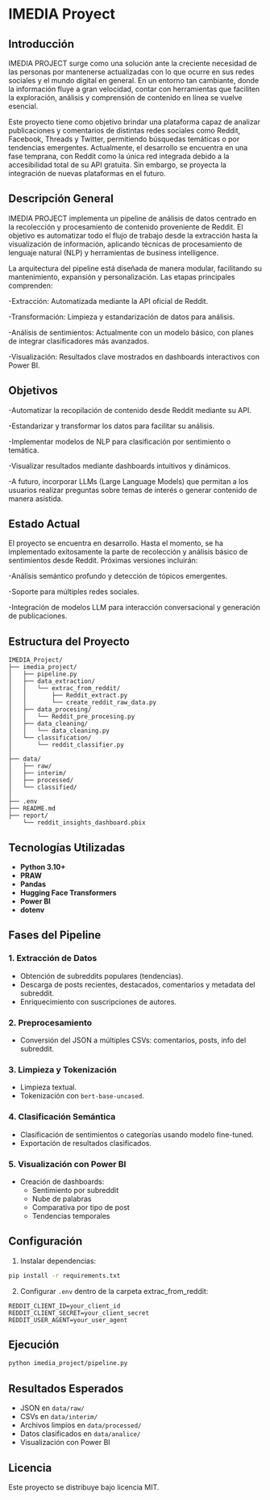 # IMEDIA Proyect

## Introducción

IMEDIA PROJECT surge como una solución ante la creciente necesidad de las personas por mantenerse actualizadas con lo que ocurre en sus redes sociales y el mundo digital en general. En un entorno tan cambiante, donde la información fluye a gran velocidad, contar con herramientas que faciliten la exploración, análisis y comprensión de contenido en línea se vuelve esencial.

Este proyecto tiene como objetivo brindar una plataforma capaz de analizar publicaciones y comentarios de distintas redes sociales como Reddit, Facebook, Threads y Twitter, permitiendo búsquedas temáticas o por tendencias emergentes. Actualmente, el desarrollo se encuentra en una fase temprana, con Reddit como la única red integrada debido a la accesibilidad total de su API gratuita. Sin embargo, se proyecta la integración de nuevas plataformas en el futuro.

## Descripción General

IMEDIA PROJECT implementa un pipeline de análisis de datos centrado en la recolección y procesamiento de contenido proveniente de Reddit. El objetivo es automatizar todo el flujo de trabajo desde la extracción hasta la visualización de información, aplicando técnicas de procesamiento de lenguaje natural (NLP) y herramientas de business intelligence.

La arquitectura del pipeline está diseñada de manera modular, facilitando su mantenimiento, expansión y personalización. Las etapas principales comprenden:

-Extracción: Automatizada mediante la API oficial de Reddit.

-Transformación: Limpieza y estandarización de datos para análisis.

-Análisis de sentimientos: Actualmente con un modelo básico, con planes de integrar clasificadores más avanzados.

-Visualización: Resultados clave mostrados en dashboards interactivos con Power BI.

## Objetivos

-Automatizar la recopilación de contenido desde Reddit mediante su API.

-Estandarizar y transformar los datos para facilitar su análisis.

-Implementar modelos de NLP para clasificación por sentimiento o temática.

-Visualizar resultados mediante dashboards intuitivos y dinámicos.

-A futuro, incorporar LLMs (Large Language Models) que permitan a los usuarios realizar preguntas sobre temas de interés o generar contenido de manera asistida.

## Estado Actual
El proyecto se encuentra en desarrollo. Hasta el momento, se ha implementado exitosamente la parte de recolección y análisis básico de sentimientos desde Reddit. Próximas versiones incluirán:

-Análisis semántico profundo y detección de tópicos emergentes.

-Soporte para múltiples redes sociales.

-Integración de modelos LLM para interacción conversacional y generación de publicaciones.

## Estructura del Proyecto

```
IMEDIA_Project/
├── imedia_project/
│   ├── pipeline.py                        
│   ├── data_extraction/
│   │   └── extrac_from_reddit/
│   │       ├── Reddit_extract.py          
│   │       └── create_reddit_raw_data.py  
│   ├── data_procesing/
│   │   └── Reddit_pre_procesing.py        
│   ├── data_cleaning/
│   │   └── data_cleaning.py               
│   └── classification/
│       └── reddit_classifier.py     
│       
├── data/
│   ├── raw/                           
│   ├── interim/                       
│   ├── processed/                     
│   └── classified/    
│                 
├── .env                                   
├── README.md                              
├── report/                                
    └── reddit_insights_dashboard.pbix
```

## Tecnologías Utilizadas

- **Python 3.10+**
- **PRAW**
- **Pandas**
- **Hugging Face Transformers**
- **Power BI**
- **dotenv**

## Fases del Pipeline

### 1. Extracción de Datos
- Obtención de subreddits populares (tendencias).
- Descarga de posts recientes, destacados, comentarios y metadata del subreddit.
- Enriquecimiento con suscripciones de autores.

### 2. Preprocesamiento
- Conversión del JSON a múltiples CSVs: comentarios, posts, info del subreddit.

### 3. Limpieza y Tokenización
- Limpieza textual.
- Tokenización con `bert-base-uncased`.

### 4. Clasificación Semántica
- Clasificación de sentimientos o categorías usando modelo fine-tuned.
- Exportación de resultados clasificados.

### 5. Visualización con Power BI
- Creación de dashboards:
  - Sentimiento por subreddit
  - Nube de palabras
  - Comparativa por tipo de post
  - Tendencias temporales

## Configuración

1. Instalar dependencias:

```bash
pip install -r requirements.txt
```

2. Configurar `.env` dentro de la carpeta extrac_from_reddit:

```env
REDDIT_CLIENT_ID=your_client_id
REDDIT_CLIENT_SECRET=your_client_secret
REDDIT_USER_AGENT=your_user_agent
```

## Ejecución

```bash
python imedia_project/pipeline.py
```

## Resultados Esperados

- JSON en `data/raw/`
- CSVs en `data/interim/`
- Archivos limpios en `data/processed/`
- Datos clasificados en `data/analice/`
- Visualización con Power BI

## Licencia

Este proyecto se distribuye bajo licencia MIT.
